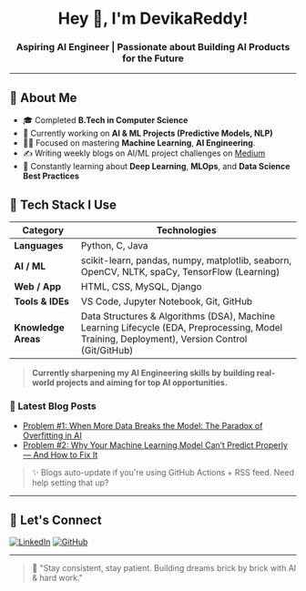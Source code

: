 <h1 align="center">Hey 👋, I'm DevikaReddy!</h1>
<h3 align="center">Aspiring AI Engineer | Passionate about Building AI Products for the Future</h3>

---

## 🚀 About Me
- 🎓 Completed **B.Tech in Computer Science**
- 🔭 Currently working on **AI & ML Projects (Predictive Models, NLP)**
- 🧑‍💻 Focused on mastering **Machine Learning**, **AI Engineering**.
- ✍️ Writing weekly blogs on AI/ML project challenges on [Medium](https://medium.com/@devikareddykundavaram)  
- 🌱 Constantly learning about **Deep Learning**, **MLOps**, and **Data Science Best Practices**

## 💼 Tech Stack I Use

| Category           | Technologies                                   |
|--------------------|-------------------------------------------------|
| **Languages**      | Python, C, Java                                 |
| **AI / ML**        | scikit-learn, pandas, numpy, matplotlib, seaborn, OpenCV, NLTK, spaCy, TensorFlow (Learning) |
| **Web / App**      | HTML, CSS, MySQL, Django                        |
| **Tools & IDEs**   | VS Code, Jupyter Notebook, Git, GitHub |
| **Knowledge Areas**| Data Structures & Algorithms (DSA), Machine Learning Lifecycle (EDA, Preprocessing, Model Training, Deployment), Version Control (Git/GitHub) |


> **Currently sharpening my AI Engineering skills by building real-world projects and aiming for top AI opportunities.**



### 📝 Latest Blog Posts
<!-- BLOG-POST-LIST:START -->
- [Problem #1: When More Data Breaks the Model: The Paradox of Overfitting in AI](https://medium.com/@devikareddykundavaram/when-more-data-breaks-the-model-the-paradox-of-overfitting-in-ai-2dcd77a6b59a)
- [Problem #2: Why Your Machine Learning Model Can’t Predict Properly — And How to Fix It](https://medium.com/@devikareddykundavaram/why-your-machine-learning-model-cant-predict-properly-and-how-to-fix-it-2bc9cae7b75b)
<!-- BLOG-POST-LIST:END -->

> ✨ Blogs auto-update if you're using GitHub Actions + RSS feed. Need help setting that up?

---

## 🔗 Let's Connect
[![LinkedIn](https://img.shields.io/badge/-LinkedIn-blue?style=flat&logo=linkedin&logoColor=white)](https://www.linkedin.com/in/devika-reddy-kundavaram-bb3a0122a/)
[![GitHub](https://img.shields.io/badge/-GitHub-black?style=flat&logo=github&logoColor=white)](https://github.com/DevikaReddyKundavaram)

---

> 🌟 "Stay consistent, stay patient. Building dreams brick by brick with AI & hard work."  
